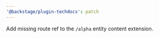 ```yaml
---
'@backstage/plugin-techdocs': patch
---
```


Add missing route ref to the `/alpha` entity content extension.
